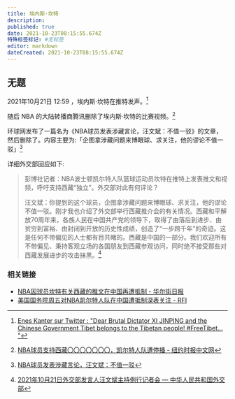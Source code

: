 ```yaml
---
title: 埃内斯·坎特
description: 
published: true
date: 2021-10-23T08:15:55.674Z
特殊标签标记: #无标签
editor: markdown
dateCreated: 2021-10-23T08:15:55.674Z
---
```


## 无题

2021年10月21日 12:59 ，埃内斯·坎特在推特发声。[^1450]

[^1450]: [Enes Kanter sur Twitter : "Dear Brutal Dictator XI JINPING and the Chinese Government Tibet belongs to the Tibetan people! \#FreeTibet… "](https://web.archive.org/web/20211022051323/https://twitter.com/EnesKanter/status/1450869180283203589)

<!--
[Enes Kanter on Twitter: "Heartless Dictator of China, XI JINPING and the Communist Party of China. I am calling you out in front of the whole world. Close down the SLAVE labor camps and free the UYGHUR people! Stop the GENOCIDE, now! #FreeUyghurs… https://t.co/Ms89u7NRd7"](https://web.archive.org/web/20211022171506/https://twitter.com/eneskanter/status/1451581224087134209)
-->

随后 NBA 的大陆转播商腾讯删除了埃内斯·坎特的比赛视频。[^202]

[^202]: [NBA球员支持西藏〇〇〇〇〇〇〇，凯尔特人队遭停播 - 纽约时报中文网](https://web.archive.org/web/20211022153350/https://cn.nytimes.com/sports/20211022/celtics-kanter-china-tibet/)

环球网发布了一篇名为《NBA球员发表涉藏言论，汪文斌：不值一驳》的文章，然后删除了。内容主要为:「企图拿涉藏问题来博眼球、求关注，他的谬论不值一驳」[^5y6u5]

[^5y6u5]: [NBA球员发表涉藏言论，汪文斌：不值一驳](https://archive.ph/5y6u5)

详细外交部回应如下:

> 彭博社记者：NBA波士顿凯尔特人队篮球运动员坎特在推特上发表推文和视频，呼吁支持西藏“独立”。外交部对此有何评论？
>
> 汪文斌：你提到的这个球员，企图拿涉藏问题来博眼球、求关注，他的谬论不值一驳。刚才我也介绍了外交部举行西藏推介会的有关情况。西藏和平解放70周年来，各族人民在中国共产党的领导下，取得了由落后到进步、由贫穷到富裕、由封闭到开放的历史性成绩，创造了“一步跨千年”的奇迹。这是任何不带偏见的人士都有目共睹的。西藏是中国的一部分。我们欢迎所有不带偏见、秉持客观立场的各国朋友到西藏参观访问，同时绝不接受那些对西藏发展进步的攻击抹黑。[^t1915894]

[^t1915894]: [2021年10月21日外交部发言人汪文斌主持例行记者会 — 中华人民共和国外交部](https://web.archive.org/web/20211021164911/https://www.fmprc.gov.cn/web/fyrbt_673021/t1915894.shtml)

### 相关链接

+ [NBA因球员坎特有关西藏的推文在中国再遭抵制 - 华尔街日报](https://web.archive.org/web/20211022065409/https://cn.wsj.com/articles/nba因球员坎特有关西藏的推文在中国再遭抵制-11634877311)
+ [美国国务院周五对NBA凯尔特人队在中国遭抵制深表关注 - RFI](https://web.archive.org/web/20211023002908/https://www.rfi.fr/cn/中国/20211022-美国国务院周五对nba凯尔特人队在中国遭抵制深表关注)
